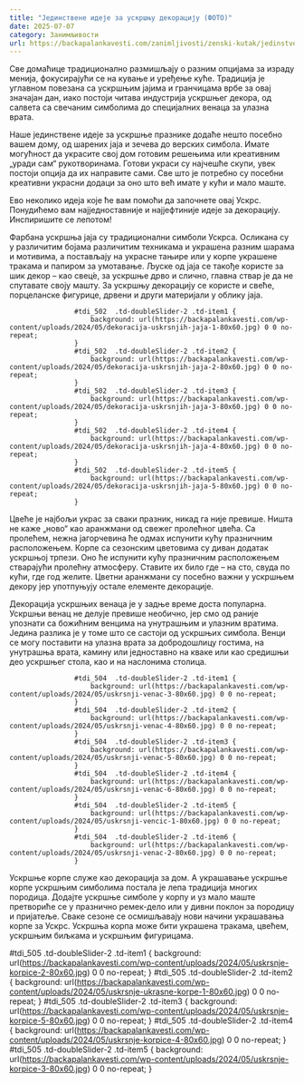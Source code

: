 ```yaml
---
title: "Јединствене идеје за ускршњу декорацију (ФОТО)"
date: 2025-07-07
category: Занимљивости
url: https://backapalankavesti.com/zanimljivosti/zenski-kutak/jedinstvene-ideje-za-uskrsnju-dekoraciju-foto/
---
```


Све домаћице традиционално размишљају о разним опцијама за израду менија, фокусирајући се на кување и уређење куће. Традиција је углавном повезана са ускршњим јајима и гранчицама врбе за овај значајан дан, иако постоји читава индустрија ускршњег декора, од салвета са свечаним симболима до специјалних венаца за улазна врата.

Наше јединствене идеје за ускршње празнике додаће нешто посебно вашем дому, од шарених јаја и зечева до верских симбола. Имате могућност да украсите свој дом готовим решењима или креативним „уради сам“ рукотворинама. Готови украси су најчешће скупи, увек постоји опција да их направите сами. Све што је потребно су посебни креативни украсни додаци за оно што већ имате у кући и мало маште.

Ево неколико идеја које ће вам помоћи да започнете овај Ускрс. Понудићемо вам најједноставније и најјефтиније идеје за декорацију. Инспиришите се лепотом!

Фарбана ускршња јаја су традиционални симболи Ускрса. Осликана су у различитим бојама различитим техникама и украшена разним шарама и мотивима, а постављају на украсне тањире или у корпе украшене тракама и папиром за умотавање. Љуске од јаја се такође користе за шик декор – као свец́е, за ускршње дрво и слично, главна ствар је да не спутавате своју машту. За ускршњу декорацију се користе и свеће, порцеланске фигурице, дрвени и други материјали у облику јаја.

                
                    
                    #tdi_502  .td-doubleSlider-2 .td-item1 {
                        background: url(https://backapalankavesti.com/wp-content/uploads/2024/05/dekoracija-uskrsnjih-jaja-1-80x60.jpg) 0 0 no-repeat;
                    }
                    #tdi_502  .td-doubleSlider-2 .td-item2 {
                        background: url(https://backapalankavesti.com/wp-content/uploads/2024/05/dekoracija-uskrsnjih-jaja-2-80x60.jpg) 0 0 no-repeat;
                    }
                    #tdi_502  .td-doubleSlider-2 .td-item3 {
                        background: url(https://backapalankavesti.com/wp-content/uploads/2024/05/dekoracija-uskrsnjih-jaja-3-80x60.jpg) 0 0 no-repeat;
                    }
                    #tdi_502  .td-doubleSlider-2 .td-item4 {
                        background: url(https://backapalankavesti.com/wp-content/uploads/2024/05/dekoracija-uskrsnjih-jaja-4-80x60.jpg) 0 0 no-repeat;
                    }
                    #tdi_502  .td-doubleSlider-2 .td-item5 {
                        background: url(https://backapalankavesti.com/wp-content/uploads/2024/05/dekoracija-uskrsnjih-jaja-5-80x60.jpg) 0 0 no-repeat;
                    }

Цвеће је најбољи украс за сваки празник, никад га није превише. Ништа не каже „ново“ као аранжмани од свежег пролећног цвећа. Са пролећем, нежна јагорчевина ће одмах испунити кућу празничним расположењем. Корпе са сезонским цветовима су диван додатак ускршњој трпези. Оно ће испунити кућу празничним расположењем стварајући пролећну атмосферу. Ставите их било где – на сто, свуда по кући, где год желите. Цветни аранжмани су посебно важни у ускршњем декору јер употпуњују остале елементе декорације.

Декорација ускршњих венаца је у задње време доста популарна. Ускршњи венац не делује превише необично, јер смо од раније упознати са божићним венцима на унутрашњим и улазним вратима. Једина разлика је у томе што се састоји од ускршњих симбола. Венци се могу поставити на улазна врата за добродошлицу гостима, на унутрашња врата, камину или једноставно на кваке или као средишњи део ускршњег стола, као и на наслонима столица.

                
                    
                    #tdi_504  .td-doubleSlider-2 .td-item1 {
                        background: url(https://backapalankavesti.com/wp-content/uploads/2024/05/uskrsnji-venac-3-80x60.jpg) 0 0 no-repeat;
                    }
                    #tdi_504  .td-doubleSlider-2 .td-item2 {
                        background: url(https://backapalankavesti.com/wp-content/uploads/2024/05/uskrsnji-venac-4-80x60.jpg) 0 0 no-repeat;
                    }
                    #tdi_504  .td-doubleSlider-2 .td-item3 {
                        background: url(https://backapalankavesti.com/wp-content/uploads/2024/05/uskrsnji-venac-5-80x60.jpg) 0 0 no-repeat;
                    }
                    #tdi_504  .td-doubleSlider-2 .td-item4 {
                        background: url(https://backapalankavesti.com/wp-content/uploads/2024/05/uskrsnji-venac-6-80x60.jpg) 0 0 no-repeat;
                    }
                    #tdi_504  .td-doubleSlider-2 .td-item5 {
                        background: url(https://backapalankavesti.com/wp-content/uploads/2024/05/uskrsnji-vencic-1-80x60.jpg) 0 0 no-repeat;
                    }
                    #tdi_504  .td-doubleSlider-2 .td-item6 {
                        background: url(https://backapalankavesti.com/wp-content/uploads/2024/05/uskrsnji-venac-2-80x60.jpg) 0 0 no-repeat;
                    }

Ускршње корпе служе као декорација за дом. А украшавање ускршње корпе ускршњим симболима постала је лепа традиција многих породица. Додајте ускршње симболе у ​​корпу и уз мало маште претвориће се у празнично ремек-дело или у дивни поклон за породицу и пријатеље. Сваке сезоне се осмишљавају нови начини украшавања корпе за Ускрс. Ускршња корпа може бити украшена тракама, цвећем, ускршњим биљкама и ускршњим фигурицама.

#tdi_505  .td-doubleSlider-2 .td-item1 {
                        background: url(https://backapalankavesti.com/wp-content/uploads/2024/05/uskrsnje-korpice-2-80x60.jpg) 0 0 no-repeat;
                    }
                    #tdi_505  .td-doubleSlider-2 .td-item2 {
                        background: url(https://backapalankavesti.com/wp-content/uploads/2024/05/uskrsnje-ukrasne-korpe-1-80x60.jpg) 0 0 no-repeat;
                    }
                    #tdi_505  .td-doubleSlider-2 .td-item3 {
                        background: url(https://backapalankavesti.com/wp-content/uploads/2024/05/uskrsnje-korpice-5-80x60.jpg) 0 0 no-repeat;
                    }
                    #tdi_505  .td-doubleSlider-2 .td-item4 {
                        background: url(https://backapalankavesti.com/wp-content/uploads/2024/05/uskrsnje-korpice-4-80x60.jpg) 0 0 no-repeat;
                    }
                    #tdi_505  .td-doubleSlider-2 .td-item5 {
                        background: url(https://backapalankavesti.com/wp-content/uploads/2024/05/uskrsnje-korpice-3-80x60.jpg) 0 0 no-repeat;
                    }

